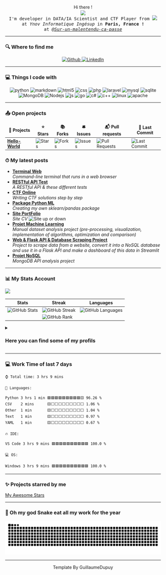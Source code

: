 <p align="center">Hi there ! <br> 
  <samp>
    <img  align="center" src="https://readme-typing-svg.herokuapp.com/?lines=👋%20I%27m%20Guillaume,;Welcome+To%20My%20Github%20Profile.&font=Fira%20Code&center=true&width=380&height=50" 
       style="max-width: 100%;">
    <br>I'm developer in DATA/IA Scientist and CTF Player from <img src="https://cdn-icons-png.flaticon.com/512/197/197560.png" width="13"/>
    <br>at <em>Ynov Informatique Ingésup</em> in <b>Paris, France !</b>
    <br>at <a href="https://github.com/Sur-un-malentendu-ca-passe"><em>@Sur-un-malentendu-ca-passe</em></a>
  </samp>
</p>

<hr>

<h3>🔍 Where to find me</h3>

<p align="center">
  <a href="https://github.com/GuillaumeDupuy" target="_blank">
    <img alt="Github" src="https://img.shields.io/badge/GitHub-%2312100E.svg?&style=for-the-badge&logo=Github&logoColor=white" />
  </a> 
  <a href="https://www.linkedin.com/in/guillaume-dupuy/" target="_blank">
    <img alt="LinkedIn" src="https://img.shields.io/badge/linkedin-%230077B5.svg?&style=for-the-badge&logo=linkedin&logoColor=white" />
  </a>
</p>

<hr>

<h3>💻 Things I code with</h3>

<p align="center">
  <img alt="python" src="https://img.shields.io/badge/python-3670A0?style=for-the-badge&logo=python&logoColor=ffdd54" />
  <img alt="markdown" src="https://img.shields.io/badge/markdown-%23000000.svg?style=for-the-badge&logo=markdown&logoColor=white" />
  <img alt="html5" src="https://img.shields.io/badge/HTML5-E34F26?style=for-the-badge&logo=html5&logoColor=white" />
  <img alt="css" src="https://img.shields.io/badge/CSS-239120?&style=for-the-badge&logo=css3&logoColor=white" />
  <img alt="php" src="https://img.shields.io/badge/PHP-777BB4?style=for-the-badge&logo=php&logoColor=white" />
  <img alt="laravel" src="https://img.shields.io/badge/Laravel-FF2D20?style=for-the-badge&logo=laravel&logoColor=white" />
  <img alt="mysql" src="https://img.shields.io/badge/MySQL-00000F?style=for-the-badge&logo=mysql&logoColor=white" />
  <img alt="sqlite" src="https://img.shields.io/badge/SQLite-07405E?style=for-the-badge&logo=sqlite&logoColor=white" />
  <img alt="MongoDB" src="https://img.shields.io/badge/MongoDB-4EA94B?style=for-the-badge&logo=mongodb&logoColor=white" />
  <img alt="Nodejs" src="https://img.shields.io/badge/Node.js-43853D?style=for-the-badge&logo=node.js&logoColor=white" />
  <img alt="js" src="https://img.shields.io/badge/JavaScript-F7DF1E?style=for-the-badge&logo=javascript&logoColor=black" />
  <img alt="go" src="https://img.shields.io/badge/go-%2300ADD8.svg?style=for-the-badge&logo=go&logoColor=white"/>
  <img alt="c#" src="https://img.shields.io/badge/C%23-239120?style=for-the-badge&logo=c-sharp&logoColor=white" />
  <img alt="c++" src="https://img.shields.io/badge/C%2B%2B-00599C?style=for-the-badge&logo=c%2B%2B&logoColor=white" />
  <img alt="linux" src="https://img.shields.io/badge/Linux-FCC624?style=for-the-badge&logo=linux&logoColor=black"/>
  <img alt="apache" src="https://img.shields.io/badge/apache-%23D42029.svg?style=for-the-badge&logo=apache&logoColor=white"/>
</p>

<hr>

<h3>📤 Open projects</h3>

<table>
  <thead align="center">
    <tr>
      <td><b>📂 Projects</b></td>
      <td><b>⭐ Stars</b></td>
      <td><b>📚 Forks</b></td>
      <td><b>🛎 Issues</b></td>
      <td><b>📬 Pull requests</b></td>
      <td><b>🔨 Last Commit</b></td>
    </tr>
  </thead>
  <tbody>
    <tr>
      <td><a href="https://github.com/tot0p/Hello-World"><b>Hello-World</b></a></td>
      <td><img alt="Stars" src="https://img.shields.io/github/stars/tot0p/Hello-World.svg"/></td>
      <td><img alt="Forks" src="https://img.shields.io/github/forks/tot0p/Hello-World.svg"/></td>
      <td><img alt="Issues" src="https://img.shields.io/github/issues/tot0p/Hello-World.svg"/></td>
      <td><img alt="Pull Requests" src="https://img.shields.io/github/issues-pr/tot0p/Hello-World.svg"/></td>
      <td><img alt="Last Commit" src="https://img.shields.io/github/last-commit/tot0p/Hello-World.svg"></img> </td>
    </tr>
  </tbody>
</table>

<h3>⏱ My latest posts</h3>
<ul>
  <li><a href="https://github.com/GuillaumeDupuy/Terminal-Web"><b>Terminal Web</b></a><br/><i>Command-line terminal that runs in a web browser</i></li>
  <li><a href="https://github.com/GuillaumeDupuy/restfulapi-with-tests"><b>RESTful API Test</b></a><br/><i>A RESTful API & these different tests</i></li>
  <li><a href="https://github.com/GuillaumeDupuy/CTF"><b>CTF Online</b></a><br/><i>Writing CTF solutions step by step</i></li>
  <li><a href="https://github.com/FeitanSama/mlutils"><b>Package Python ML</b></a><br/><i>Creating my own sklearn/pandas package</i></li>
  <li><a href="https://guillaumedupuy.fr/"><b>Site PortFolio</b></a><br/><i>Site CV </i><img alt="Site up or down" src="https://img.shields.io/website-up-down-green-red/http/guillaumedupuy.fr.svg"/></li>
  <li><a href="https://github.com/GuillaumeDupuy/Machine-Learning"><b>Projet Machine Learning</b></a><br/><i>Manual dataset analysis project (pre-processing, visualization, implementation of algorithms, optimization and comparison)</i></li>
  <li><a href="https://github.com/GuillaumeDupuy/Scraping_Python"><b>Web & Flask API & Database Scraping Project</b></a><br/><i>Project to scrape data from a website, convert it into a NoSQL database and use it in a Flask API and make a dashboard of this data in Streamlit</i></li>
  <li><a href="https://github.com/GuillaumeDupuy/Projet_NoSQL"><b>Projet NoSQL</b></a><br/><i>MongoDB API analysis project</i></li>
</ul>

<hr>

<h3>📊 My Stats Account</h3>

![](https://activity-graph.herokuapp.com/graph?username=guillaumedupuy&theme=react-dark)


|Stats |Streak |Languages
|---|---|---|
|![GitHub Stats](https://github-readme-stats.vercel.app/api?username=GuillaumeDupuy&theme=bear&count_private=true&card_width=8&include_all_commits=true&show_icons=true&hide=Issues)|![GitHub Streak](https://github-readme-streak-stats.herokuapp.com/?user=GuillaumeDupuy&theme=bear&hide_border=true)|![GitHub Languages](https://github-readme-stats.vercel.app/api/top-langs/?username=GuillaumeDupuy&theme=bear&hide_border=true&layout=compact&langs_count=10&hide=Jupyter%20Notebook)
||![GitHub Rank](https://github-profile-trophy.vercel.app/?username=GuillaumeDupuy&theme=dracula&title=Commits,Repositories,Followers,MultiLanguage,PullRequest,Stars)

<details>
  <summary><h3>Here you can find some of my profils</h3></summary>
  <a href="https://www.hackerrank.com/GuillaumeDupuy"><img align="left" alt="HackerRank" width="40px" src="https://upload.wikimedia.org/wikipedia/commons/6/65/HackerRank_logo.png" style="max-width: 100%;"></a>
  <a href="https://ctflearn.com/user/Varius93"><img align="left" alt="CTFlearn" width="90px" src="https://deskel.github.io/assets/images/ctflearn/logo.png" style="max-width: 100%;"></a>
  <a href="https://www.42ctf.org/en/scoreboard/?page=3"><img align="left" alt="42CTF" width="40px" src="img/42ctf_logo.png" style="max-width: 100%;"></a>
  <a href="https://www.root-me.org/Varius-719910?lang=fr#0d377b7ef72617e4dfeae258abfcf389"><img align="left" alt="RootMe" width="40px" src="img/rootme.svg" style="max-width: 100%;"></a>
  <a href="https://www.codingame.com/profile/d14c23439c339700804998724f41533d2814925"><img align="left" alt="Codingame" width="180px" src="img/codingame-logo.png" style="max-width: 100%;"></a>
  <br><br>
</details>

<hr>

<h3>💻 Work Time of last 7 days</h3>

<!--WAKATIME-->
```text
⌚ Total time: 3 hrs 9 mins

💬 Languages:

Python 3 hrs 1 min 🟩🟩🟩🟩🟩🟩🟩🟩🟩🟨 96.26 %
CSV    2 mins      🟨⬜⬜⬜⬜⬜⬜⬜⬜⬜ 1.06 %
Other  1 min       🟨⬜⬜⬜⬜⬜⬜⬜⬜⬜ 1.04 %
Text   1 min       🟨⬜⬜⬜⬜⬜⬜⬜⬜⬜ 0.97 %
YAML   1 min       🟨⬜⬜⬜⬜⬜⬜⬜⬜⬜ 0.67 %

🔥 IDE:

VS Code 3 hrs 9 mins 🟩🟩🟩🟩🟩🟩🟩🟩🟩🟩 100.0 %

💻 OS:

Windows 3 hrs 9 mins 🟩🟩🟩🟩🟩🟩🟩🟩🟩🟩 100.0 %
```
<!--/WAKATIME-->

<hr>

<h3>✨ Projects starred by me</h3>

[My Awesome Stars](https://guillaumedupuy.github.io/my-awesome-stars/)

<hr>

<h3>🐍 Oh my god Snake eat all my work for the year</h3>

<picture>
  <source media="(prefers-color-scheme: dark)" srcset="https://raw.githubusercontent.com/GuillaumeDupuy/GuillaumeDupuy/output/github-contribution-grid-snake-dark.svg">
  <source media="(prefers-color-scheme: light)" srcset="https://raw.githubusercontent.com/GuillaumeDupuy/GuillaumeDupuy/output/github-contribution-grid-snake.svg">
  <img alt="github contribution grid snake animation" src="https://raw.githubusercontent.com/GuillaumeDupuy/GuillaumeDupuy/output/github-contribution-grid-snake.svg">
</picture>

<hr>

<p align="center">Template By GuillaumeDupuy</p>
